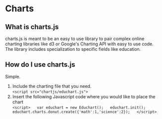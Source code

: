 Charts
======

## What is charts.js
charts.js is meant to be an easy to use library to pair complex online charting libraries like d3 or Google's Charting API with easy to use code. The library includes specialization to specific fields like education.

## How do I use charts.js
Simple.  
1. Include the charting file that you need.  
```<script src="chartjs/educhart.js">```  
2. Insert the following Javascript code where you would like to place the chart  
`<script>  
var educhart = new Educhart();  
educhart.init();  
educhart.charts.donut.create({'math':1,'science':2});  
</script>`